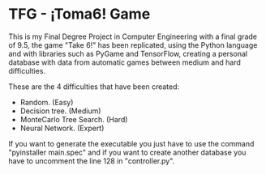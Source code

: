 # TFG - ¡Toma6! Game
This is my Final Degree Project in Computer Engineering with a final grade of 9.5, the game "Take 6!" has been replicated, using the Python language and with libraries such as PyGame and TensorFlow, creating a personal database with data from automatic games between medium and hard difficulties.

These are the 4 difficulties that have been created: 
- Random. (Easy)
- Decision tree. (Medium)
- MonteCarlo Tree Search. (Hard)
- Neural Network. (Expert)

If you want to generate the executable you just have to use the command "pyinstaller main.spec" and if you want to create another database you have to uncomment the line 128 in "controller.py".
